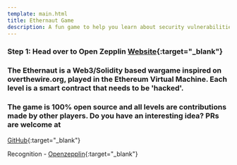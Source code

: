 ```yaml
---
template: main.html
title: Ethernaut Game
description: A fun game to help you learn about security vulnerabilities in solidity code.
---
```


### Step 1: Head over to Open Zepplin [Website](https://ethernaut.openzeppelin.com/){:target="\_blank"}

### The Ethernaut is a Web3/Solidity based wargame inspired on overthewire.org, played in the Ethereum Virtual Machine. Each level is a smart contract that needs to be 'hacked'.

### The game is 100% open source and all levels are contributions made by other players. Do you have an interesting idea? PRs are welcome at

[GitHub](github.com/OpenZeppelin/ethernaut){:target="\_blank"}

Recognition - [Openzepplin](https://openzeppelin.com/){:target="\_blank"}
